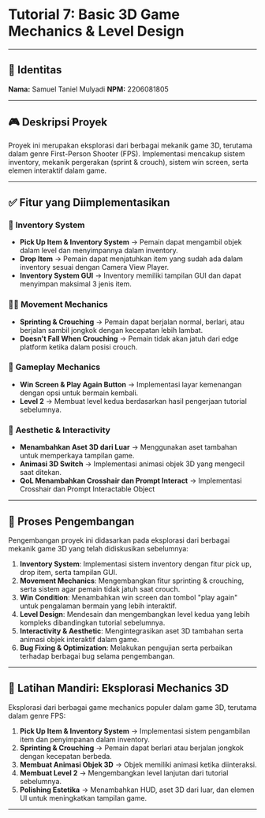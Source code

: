 # Tutorial 7: Basic 3D Game Mechanics & Level Design

---

## 📌 Identitas
**Nama:** Samuel Taniel Mulyadi
**NPM:** 2206081805

---

## 🎮 **Deskripsi Proyek**
Proyek ini merupakan eksplorasi dari berbagai mekanik game 3D, terutama dalam genre First-Person Shooter (FPS). Implementasi mencakup sistem inventory, mekanik pergerakan (sprint & crouch), sistem win screen, serta elemen interaktif dalam game.

---

## ✅ **Fitur yang Diimplementasikan**
### 🎒 **Inventory System**
- **Pick Up Item & Inventory System** → Pemain dapat mengambil objek dalam level dan menyimpannya dalam inventory.
- **Drop Item** → Pemain dapat menjatuhkan item yang sudah ada dalam inventory sesuai dengan Camera View Player.
- **Inventory System GUI** → Inventory memiliki tampilan GUI dan dapat menyimpan maksimal 3 jenis item.

### 🏃‍♂️ **Movement Mechanics**
- **Sprinting & Crouching** → Pemain dapat berjalan normal, berlari, atau berjalan sambil jongkok dengan kecepatan lebih lambat.
- **Doesn't Fall When Crouching** → Pemain tidak akan jatuh dari edge platform ketika dalam posisi crouch.

### 🎯 **Gameplay Mechanics**
- **Win Screen & Play Again Button** → Implementasi layar kemenangan dengan opsi untuk bermain kembali.
- **Level 2** → Membuat level kedua berdasarkan hasil pengerjaan tutorial sebelumnya.

### 🎨 **Aesthetic & Interactivity**
- **Menambahkan Aset 3D dari Luar** → Menggunakan aset tambahan untuk memperkaya tampilan game.
- **Animasi 3D Switch** → Implementasi animasi objek 3D yang mengecil saat ditekan.
- **QoL Menambahkan Crosshair dan Prompt Interact** → Implementasi Crosshair dan Prompt Interactable Object 

---

## 📌 **Proses Pengembangan**
Pengembangan proyek ini didasarkan pada eksplorasi dari berbagai mekanik game 3D yang telah didiskusikan sebelumnya:

1. **Inventory System**: Implementasi sistem inventory dengan fitur pick up, drop item, serta tampilan GUI.
2. **Movement Mechanics**: Mengembangkan fitur sprinting & crouching, serta sistem agar pemain tidak jatuh saat crouch.
3. **Win Condition**: Menambahkan win screen dan tombol "play again" untuk pengalaman bermain yang lebih interaktif.
4. **Level Design**: Mendesain dan mengembangkan level kedua yang lebih kompleks dibandingkan tutorial sebelumnya.
5. **Interactivity & Aesthetic**: Mengintegrasikan aset 3D tambahan serta animasi objek interaktif dalam game.
6. **Bug Fixing & Optimization**: Melakukan pengujian serta perbaikan terhadap berbagai bug selama pengembangan.

---

## 📌 **Latihan Mandiri: Eksplorasi Mechanics 3D**

Eksplorasi dari berbagai game mechanics populer dalam game 3D, terutama dalam genre FPS:
1. **Pick Up Item & Inventory System** → Implementasi sistem pengambilan item dan penyimpanan dalam inventory.
2. **Sprinting & Crouching** → Pemain dapat berlari atau berjalan jongkok dengan kecepatan berbeda.
3. **Membuat Animasi Objek 3D** → Objek memiliki animasi ketika diinteraksi.
4. **Membuat Level 2** → Mengembangkan level lanjutan dari tutorial sebelumnya.
5. **Polishing Estetika** → Menambahkan HUD, aset 3D dari luar, dan elemen UI untuk meningkatkan tampilan game.

---